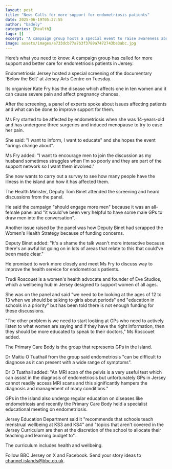 ```yaml
---
layout: post
title: "New: Calls for more support for endometriosis patients"
date: 2025-06-19T05:27:55
author: "badely"
categories: [Health]
tags: []
excerpt: "A campaign group hosts a special event to raise awareness about how the disease affects women."
image: assets/images/a733dcb77a7b3f3789a7472743be3abc.jpg
---
```


Here’s what you need to know: A campaign group has called for more support and better care for endometriosis patients in Jersey.

Endometriosis Jersey hosted a special screening of the documentary 'Below the Belt' at Jersey Arts Centre on Tuesday.

Its organiser Kate Fry has the disease which affects one in ten women and it can cause severe pain and affect pregnancy chances.

After the screening, a panel of experts spoke about issues affecting patients and what can be done to improve support for them.

Ms Fry started to be affected by endometriosis when she was 14-years-old and has undergone three surgeries and induced menopause to try to ease her pain.

She said: "I want to inform, I want to educate" and she hopes the event "brings change about".

Ms Fry added: "I want to encourage men to join the discussion as my husband sometimes struggles when I'm so poorly and they are part of the support network so I want them involved."

She now wants to carry out a survey to see how many people have the illness in the island and how it has affected them.

The Health Minister, Deputy Tom Binet attended the screening and heard discussions from the panel.

He said the campaign "should engage more men" because it was an all-female panel and "it would've been very helpful to have some male GPs to draw men into the conversation".

Another issue raised by the panel was how Deputy Binet had scrapped the Women's Health Strategy because of funding concerns.

Deputy Binet added: "It's a shame the talk wasn't more interactive because there's an awful lot going on in lots of areas that relate to this that could've been made clear."

He promised to work more closely and meet Ms Fry to discuss way to improve the health service for endometriosis patients.

Trudi Roscouet is a women's health advocate and founder of Eve Studios, which a wellbeing hub in Jersey designed to support women of all ages.

She was on the panel and said "we need to be looking at the ages of 12 to 13 when we should be talking to girls about periods" and "education in schools in a priority" but has been told there is not enough funding for these discussions.

"The other problem is we need to start looking at GPs who need to actively listen to what women are saying and if they have the right information, then they should be more educated to speak to their doctors," Ms Roscouet added.

The Primary Care Body is the group that represents GPs in the island.

Dr Maitiu O Tuathail from the group said endometriosis "can be difficult to diagnose as it can present with a wide range of symptoms".

Dr O Tuathail added: "An MRI scan of the pelvis is a very useful test which can assist in the diagnosis of endometriosis but unfortunately GPs in Jersey cannot readily access MRI scans and this significantly hampers the diagnosis and management of many conditions."

GPs in the island also undergo regular education on diseases like endometriosis and recently the Primary Care Body held a specialist educational meeting on endometriosis.

Jersey Education Department said it "recommends that schools teach menstrual wellbeing at KS3 and KS4" and "topics that aren't covered in the Jersey Curriculum are then at the discretion of the school to allocate their teaching and learning budget to".

The curriculum includes health and wellbeing.

Follow BBC Jersey on X and Facebook. Send your story ideas to channel.islands@bbc.co.uk.

